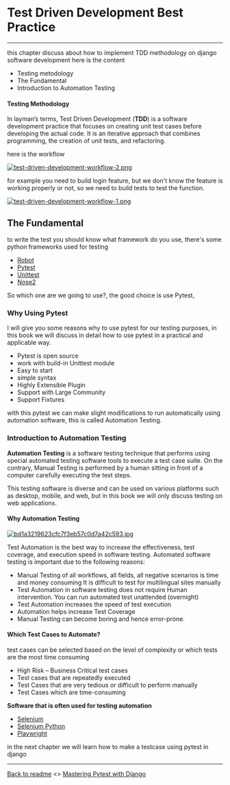 # Test Driven Development Best Practice

---

this chapter discuss about how to implement TDD methodology on django software development here is the content

* Testing metodology
* The Fundamental
* Introduction to Automation Testing


#### Testing Methodology

In layman’s terms, Test Driven Development (**TDD**) is a software development practice that focuses on creating unit test cases before developing the actual code. It is an iterative approach that combines programming, the creation of unit tests, and refactoring.
 
here is the workflow

[![test-driven-development-workflow-2.png](https://i.postimg.cc/v8jX1jLt/test-driven-development-workflow-2.png)](https://postimg.cc/JtNjvpFs)

for example you need to build login feature, but we don't know the feature is working properly or not, so we need to build tests to test the function.

[![test-driven-development-workflow-1.png](https://i.postimg.cc/g0NHGB2R/test-driven-development-workflow-1.png)](https://postimg.cc/f3S9KCXT)

## The Fundamental

to write the test you should know what framework do you use, there's some python frameworks used for testing

* [Robot](https://robotframework.org/)
* [Pytest](https://docs.pytest.org/en/latest/)
* [Unittest](https://docs.python.org/3/library/unittest.html)
* [Nose2](https://docs.nose2.io/en/latest/)

So which one are we going to use?, the good choice is use Pytest, 

### Why Using Pytest

I will give you some reasons why to use pytest for our testing purposes, in this book we will discuss in detail how to use pytest in a practical and applicable way.

* Pytest is open source
* work with build-in Unittest module
* Easy to start
* simple syntax
* Highly Extensible Plugin
* Support with Large Community
* Support Fixtures


with this pytest we can make slight modifications to run automatically using automation software, this is called Automation Testing.

### Introduction to Automation Testing

**Automation Testing** is a software testing technique that performs using special automated testing software tools to execute a test case suite. On the contrary, Manual Testing is performed by a human sitting in front of a computer carefully executing the test steps.

This testing software is diverse and can be used on various platforms such as desktop, mobile, and web, but in this book we will only discuss testing on web applications.

#### Why Automation Testing

[![bd1a3219623cfc7f3eb57c0d7a42c593.jpg](https://i.postimg.cc/Y9SZLmv3/bd1a3219623cfc7f3eb57c0d7a42c593.jpg)](https://postimg.cc/DWtBt0dJ)

Test Automation is the best way to increase the effectiveness, test coverage, and execution speed in software testing. Automated software testing is important due to the following reasons:

* Manual Testing of all workflows, all fields, all negative scenarios is time and money consuming
It is difficult to test for multilingual sites manually
* Test Automation in software testing does not require Human intervention. You can run automated test unattended (overnight)
* Test Automation increases the speed of test execution
* Automation helps increase Test Coverage
* Manual Testing can become boring and hence error-prone.

#### Which Test Cases to Automate?

test cases can be selected based on the level of complexity or which tests are the most time consuming

* High Risk – Business Critical test cases
* Test cases that are repeatedly executed
* Test Cases that are very tedious or difficult to perform manually
* Test Cases which are time-consuming

**Software that is often used for testing automation**

* [Selenium](https://www.selenium.dev/)
* [Selenium Python](https://selenium-python.readthedocs.io/)
* [Playwright](https://playwright.dev/)

in the next chapter we will learn how to make a testcase using pytest in django

---

[Back to readme](../README.md) <> [Mastering Pytest with Django](mastering-testing-with-pytest.md)